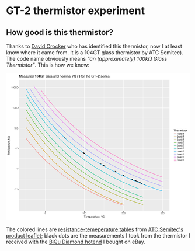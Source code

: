 # GT-2 thermistor experiment

## How good is this thermistor?

Thanks to [David Crocker](https://github.com/dc42) who has identified this thermistor, now I at least know where it came from. It is a 104GT glass thermistor by ATC Semitec). The code name obviously means *"an (approximately) 100k&Omega; Glass Thermistor"*. This is how we know:

![measured data](measurements.png)

The colored lines are [resistance-temeperature tables](https://github.com/selkovjr/gt-2-thermistor-experiment/blob/master/gt-2-glass-thermistors.tab) from [ATC Semitec's product leaflet](http://www.atcsemitec.co.uk/gt-2-glass-thermistors.html); black dots are the measurements I took from the thermistor I received with the [BiQu Diamond hotend](https://www.biqu.equipment/products/diamond-3d-printer-extruder-reprap-hotend-3d-v6-heatsink-3-in-1-out-multi-nozzle-extruder-prusa-i3-kit-for-1-75-0-4mm) I bought on eBay.
